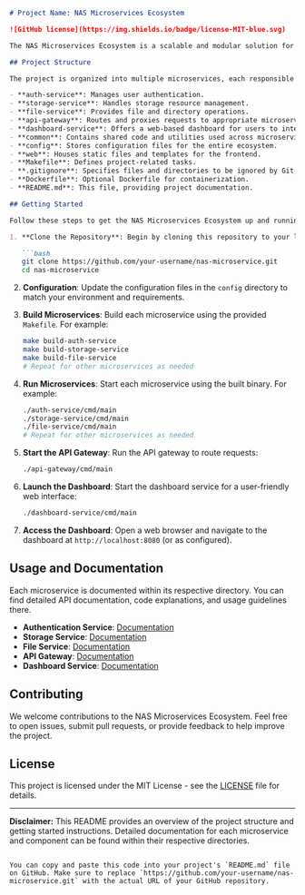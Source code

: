 
```markdown
# Project Name: NAS Microservices Ecosystem

![GitHub license](https://img.shields.io/badge/license-MIT-blue.svg)

The NAS Microservices Ecosystem is a scalable and modular solution for managing network-attached storage (NAS) resources. It is designed to provide flexible authentication, storage management, file operations, and a user-friendly dashboard through a set of microservices. This README file provides an overview of the project structure, how to get started, and additional details about each component.

## Project Structure

The project is organized into multiple microservices, each responsible for specific functionalities:

- **auth-service**: Manages user authentication.
- **storage-service**: Handles storage resource management.
- **file-service**: Provides file and directory operations.
- **api-gateway**: Routes and proxies requests to appropriate microservices.
- **dashboard-service**: Offers a web-based dashboard for users to interact with NAS resources.
- **common**: Contains shared code and utilities used across microservices.
- **config**: Stores configuration files for the entire ecosystem.
- **web**: Houses static files and templates for the frontend.
- **Makefile**: Defines project-related tasks.
- **.gitignore**: Specifies files and directories to be ignored by Git.
- **Dockerfile**: Optional Dockerfile for containerization.
- **README.md**: This file, providing project documentation.

## Getting Started

Follow these steps to get the NAS Microservices Ecosystem up and running:

1. **Clone the Repository**: Begin by cloning this repository to your local machine:

   ```bash
   git clone https://github.com/your-username/nas-microservice.git
   cd nas-microservice
   ```

2. **Configuration**: Update the configuration files in the `config` directory to match your environment and requirements.

3. **Build Microservices**: Build each microservice using the provided `Makefile`. For example:

   ```bash
   make build-auth-service
   make build-storage-service
   make build-file-service
   # Repeat for other microservices as needed
   ```

4. **Run Microservices**: Start each microservice using the built binary. For example:

   ```bash
   ./auth-service/cmd/main
   ./storage-service/cmd/main
   ./file-service/cmd/main
   # Repeat for other microservices as needed
   ```

5. **Start the API Gateway**: Run the API gateway to route requests:

   ```bash
   ./api-gateway/cmd/main
   ```

6. **Launch the Dashboard**: Start the dashboard service for a user-friendly web interface:

   ```bash
   ./dashboard-service/cmd/main
   ```

7. **Access the Dashboard**: Open a web browser and navigate to the dashboard at `http://localhost:8080` (or as configured).

## Usage and Documentation

Each microservice is documented within its respective directory. You can find detailed API documentation, code explanations, and usage guidelines there.

- **Authentication Service**: [Documentation](./auth-service/README.md)
- **Storage Service**: [Documentation](./storage-service/README.md)
- **File Service**: [Documentation](./file-service/README.md)
- **API Gateway**: [Documentation](./api-gateway/README.md)
- **Dashboard Service**: [Documentation](./dashboard-service/README.md)

## Contributing

We welcome contributions to the NAS Microservices Ecosystem. Feel free to open issues, submit pull requests, or provide feedback to help improve the project.

## License

This project is licensed under the MIT License - see the [LICENSE](LICENSE) file for details.

---

**Disclaimer:** This README provides an overview of the project structure and getting started instructions. Detailed documentation for each microservice and component can be found within their respective directories.
```

You can copy and paste this code into your project's `README.md` file on GitHub. Make sure to replace `https://github.com/your-username/nas-microservice.git` with the actual URL of your GitHub repository.
